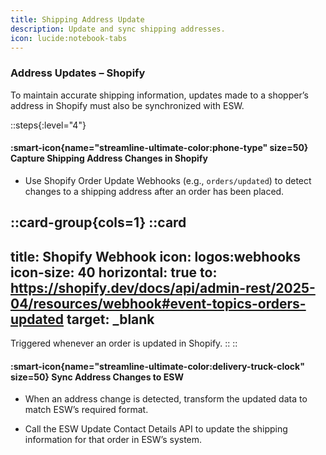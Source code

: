 ```yaml
---
title: Shipping Address Update  
description: Update and sync shipping addresses.  
icon: lucide:notebook-tabs 
---
```


###  Address Updates – Shopify

To maintain accurate shipping information, updates made to a shopper’s address in Shopify must also be synchronized with ESW.

::steps{:level="4"}
#### :smart-icon{name="streamline-ultimate-color:phone-type" size=50} Capture Shipping Address Changes in Shopify

- Use Shopify Order Update Webhooks (e.g., `orders/updated`) to detect changes to a shipping address after an order has been placed.

::card-group{cols=1}
  ::card
  ---
  title: Shopify Webhook
  icon: logos:webhooks
  icon-size: 40
  horizontal: true
  to: https://shopify.dev/docs/api/admin-rest/2025-04/resources/webhook#event-topics-orders-updated
  target: _blank
  ---
  Triggered whenever an order is updated in Shopify.
  ::
::

#### :smart-icon{name="streamline-ultimate-color:delivery-truck-clock" size=50} Sync Address Changes to ESW

- When an address change is detected, transform the updated data to match ESW’s required format.

- Call the ESW Update Contact Details API to update the shipping information for that order in ESW’s system.